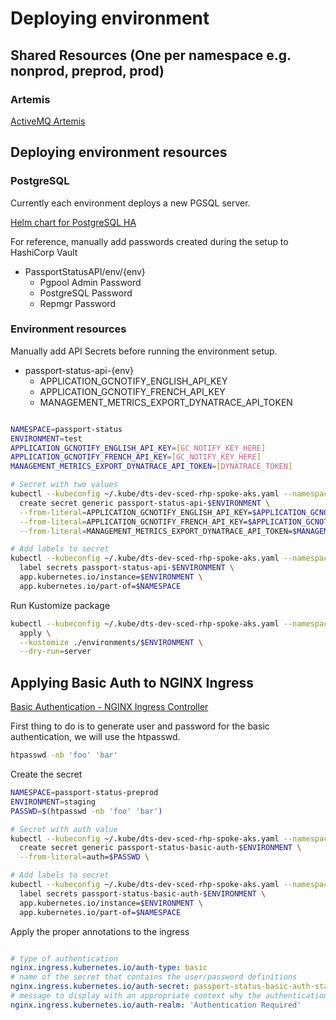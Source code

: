 # Deploying environment

## Shared Resources (One per namespace e.g. nonprod, preprod, prod)

### Artemis

[ActiveMQ Artemis](./artemis/README.md)

## Deploying environment resources

### PostgreSQL

Currently each environment deploys a new PGSQL server.

[Helm chart for PostgreSQL HA](./base/postgresql-ha/README.md)

For reference, manually add passwords created during the setup to HashiCorp Vault

- PassportStatusAPI/env/{env}
  - Pgpool Admin Password
  - PostgreSQL Password
  - Repmgr Password

### Environment resources

Manually add API Secrets before running the environment setup.

- passport-status-api-{env}
  - APPLICATION_GCNOTIFY_ENGLISH_API_KEY
  - APPLICATION_GCNOTIFY_FRENCH_API_KEY
  - MANAGEMENT_METRICS_EXPORT_DYNATRACE_API_TOKEN

``` sh

NAMESPACE=passport-status
ENVIRONMENT=test
APPLICATION_GCNOTIFY_ENGLISH_API_KEY=[GC_NOTIFY_KEY_HERE]
APPLICATION_GCNOTIFY_FRENCH_API_KEY=[GC_NOTIFY_KEY_HERE]
MANAGEMENT_METRICS_EXPORT_DYNATRACE_API_TOKEN=[DYNATRACE_TOKEN]

# Secret with two values
kubectl --kubeconfig ~/.kube/dts-dev-sced-rhp-spoke-aks.yaml --namespace $NAMESPACE \
  create secret generic passport-status-api-$ENVIRONMENT \
  --from-literal=APPLICATION_GCNOTIFY_ENGLISH_API_KEY=$APPLICATION_GCNOTIFY_ENGLISH_API_KEY \
  --from-literal=APPLICATION_GCNOTIFY_FRENCH_API_KEY=$APPLICATION_GCNOTIFY_FRENCH_API_KEY \
  --from-literal=MANAGEMENT_METRICS_EXPORT_DYNATRACE_API_TOKEN=$MANAGEMENT_METRICS_EXPORT_DYNATRACE_API_TOKEN \

# Add labels to secret
kubectl --kubeconfig ~/.kube/dts-dev-sced-rhp-spoke-aks.yaml --namespace $NAMESPACE \
  label secrets passport-status-api-$ENVIRONMENT \
  app.kubernetes.io/instance=$ENVIRONMENT \
  app.kubernetes.io/part-of=$NAMESPACE

```

Run Kustomize package

``` sh
kubectl --kubeconfig ~/.kube/dts-dev-sced-rhp-spoke-aks.yaml --namespace $NAMESPACE \
  apply \
  --kustomize ./environments/$ENVIRONMENT \
  --dry-run=server

```

## Applying Basic Auth to NGINX Ingress

[Basic Authentication - NGINX Ingress Controller](https://kubernetes.github.io/ingress-nginx/examples/auth/basic/)

First thing to do is to generate user and password for the basic authentication, we will use the htpasswd.

``` sh
htpasswd -nb 'foo' 'bar'
```

Create the secret

``` sh
NAMESPACE=passport-status-preprod
ENVIRONMENT=staging
PASSWD=$(htpasswd -nb 'foo' 'bar')

# Secret with auth value
kubectl --kubeconfig ~/.kube/dts-dev-sced-rhp-spoke-aks.yaml --namespace $NAMESPACE \
  create secret generic passport-status-basic-auth-$ENVIRONMENT \
  --from-literal=auth=$PASSWD \

# Add labels to secret
kubectl --kubeconfig ~/.kube/dts-dev-sced-rhp-spoke-aks.yaml --namespace $NAMESPACE \
  label secrets passport-status-basic-auth-$ENVIRONMENT \
  app.kubernetes.io/instance=$ENVIRONMENT \
  app.kubernetes.io/part-of=$NAMESPACE

```

Apply the proper annotations to the ingress

``` yaml

# type of authentication
nginx.ingress.kubernetes.io/auth-type: basic
# name of the secret that contains the user/password definitions
nginx.ingress.kubernetes.io/auth-secret: passport-status-basic-auth-staging
# message to display with an appropriate context why the authentication is required
nginx.ingress.kubernetes.io/auth-realm: 'Authentication Required'

```
